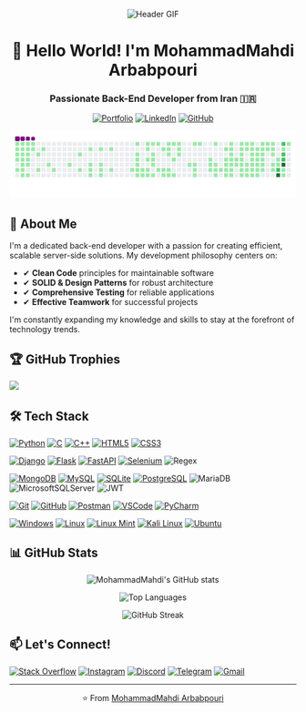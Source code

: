 <div align="center">

![Header GIF](https://raw.githubusercontent.com/pyAref/Arbabpouri/main/wallpaper.gif)

# 👋 Hello World! I'm MohammadMahdi Arbabpouri

### Passionate Back-End Developer from Iran 🇮🇷

[![Portfolio](https://img.shields.io/badge/Portfolio-%23000000.svg?style=for-the-badge&logo=firefox&logoColor=#FF7139)](https://arbabpouri.github.io/)
[![LinkedIn](https://img.shields.io/badge/linkedin-%230077B5.svg?style=for-the-badge&logo=linkedin&logoColor=white)](https://linkedin.com/in/yourprofile)
[![GitHub](https://img.shields.io/badge/github-%23121011.svg?style=for-the-badge&logo=github&logoColor=white)](https://github.com/Arbabpouri)

![snake gif](https://github.com/Arbabpouri/Arbabpouri/blob/output/github-contribution-grid-snake.gif)


</div>

## 🚀 About Me

I'm a dedicated back-end developer with a passion for creating efficient, scalable server-side solutions. My development philosophy centers on:

- ✔ **Clean Code** principles for maintainable software
- ✔ **SOLID & Design Patterns** for robust architecture
- ✔ **Comprehensive Testing** for reliable applications
- ✔ **Effective Teamwork** for successful projects

I'm constantly expanding my knowledge and skills to stay at the forefront of technology trends.

## 🏆 GitHub Trophies

![](https://github-profile-trophy.vercel.app/?username=Arbabpouri&theme=radical&no-frame=false&no-bg=false&margin-w=4&row=2&column=4)

## 🛠️ Tech Stack

[![Python](https://img.shields.io/badge/Python-3776AB?style=for-the-badge&logo=python&logoColor=white)](https://www.python.org/)
[![C](https://img.shields.io/badge/C-A8B9CC?style=for-the-badge&logo=c&logoColor=white)](https://en.wikipedia.org/wiki/C_(programming_language))
[![C++](https://img.shields.io/badge/C++-00599C?style=for-the-badge&logo=c%2B%2B&logoColor=white)](https://isocpp.org/)
[![HTML5](https://img.shields.io/badge/HTML5-E34F26?style=for-the-badge&logo=html5&logoColor=white)](https://developer.mozilla.org/en-US/docs/Web/HTML)
[![CSS3](https://img.shields.io/badge/CSS3-1572B6?style=for-the-badge&logo=css3&logoColor=white)](https://developer.mozilla.org/en-US/docs/Web/CSS)

[![Django](https://img.shields.io/badge/Django-092E20?style=for-the-badge&logo=django&logoColor=white)](https://www.djangoproject.com/)
[![Flask](https://img.shields.io/badge/Flask-000000?style=for-the-badge&logo=flask&logoColor=white)](https://flask.palletsprojects.com/)
[![FastAPI](https://img.shields.io/badge/FastAPI-009688?style=for-the-badge&logo=fastapi&logoColor=white)](https://fastapi.tiangolo.com/)
[![Selenium](https://img.shields.io/badge/Selenium-43B02A?style=for-the-badge&logo=selenium&logoColor=white)](https://www.selenium.dev/)
![Regex](https://img.shields.io/badge/Regular%20Expressions-0099E5?style=for-the-badge&logo=regex&logoColor=white)

[![MongoDB](https://img.shields.io/badge/MongoDB-47A248?style=for-the-badge&logo=mongodb&logoColor=white)](https://www.mongodb.com/)
[![MySQL](https://img.shields.io/badge/MySQL-4479A1?style=for-the-badge&logo=mysql&logoColor=white)](https://www.mysql.com/)
[![SQLite](https://img.shields.io/badge/SQLite-003B57?style=for-the-badge&logo=sqlite&logoColor=white)](https://www.sqlite.org/)
[![PostgreSQL](https://img.shields.io/badge/PostgreSQL-336791?style=for-the-badge&logo=postgresql&logoColor=white)](https://www.postgresql.org/)
![MariaDB](https://img.shields.io/badge/MariaDB-003545?style=for-the-badge&logo=mariadb&logoColor=white)
![MicrosoftSQLServer](https://img.shields.io/badge/Microsoft%20SQL%20Server-CC2927?style=for-the-badge&logo=microsoft%20sql%20server&logoColor=white)
![JWT](https://img.shields.io/badge/JWT-black?style=for-the-badge&logo=JSON%20web%20tokens)

[![Git](https://img.shields.io/badge/Git-F05032?style=for-the-badge&logo=git&logoColor=white)](https://git-scm.com/)
[![GitHub](https://img.shields.io/badge/GitHub-181717?style=for-the-badge&logo=github&logoColor=white)](https://github.com/)
[![Postman](https://img.shields.io/badge/Postman-FF6C37?style=for-the-badge&logo=postman&logoColor=white)](https://www.postman.com/)
[![VSCode](https://img.shields.io/badge/VSCode-007ACC?style=for-the-badge&logo=visual-studio-code&logoColor=white)](https://code.visualstudio.com/)
[![PyCharm](https://img.shields.io/badge/PyCharm-000000?style=for-the-badge&logo=pycharm&logoColor=white)](https://www.jetbrains.com/pycharm/)

[![Windows](https://img.shields.io/badge/Windows-0078D6?style=for-the-badge&logo=windows&logoColor=white)](https://www.microsoft.com/windows)
[![Linux](https://img.shields.io/badge/Linux-FCC624?style=for-the-badge&logo=linux&logoColor=black)](https://www.linux.org/)
[![Linux Mint](https://img.shields.io/badge/Linux%20Mint-87CF3E?style=for-the-badge&logo=linux-mint&logoColor=white)](https://linuxmint.com/)
[![Kali Linux](https://img.shields.io/badge/Kali%20Linux-557C94?style=for-the-badge&logo=kalilinux&logoColor=white)](https://www.kali.org/)
[![Ubuntu](https://img.shields.io/badge/Ubuntu-E95420?style=for-the-badge&logo=ubuntu&logoColor=white)](https://ubuntu.com/)

## 📊 GitHub Stats

<div align="center">

![MohammadMahdi's GitHub stats](https://github-readme-stats.vercel.app/api?username=Arbabpouri&theme=radical&hide_border=false&include_all_commits=true&count_private=true)

![Top Languages](https://github-readme-stats.vercel.app/api/top-langs/?username=Arbabpouri&theme=radical&hide_border=false&include_all_commits=true&count_private=true&layout=compact)

![GitHub Streak](https://github-readme-streak-stats.herokuapp.com/?user=Arbabpouri&theme=radical&hide_border=false)

</div>

## 📫 Let's Connect!

[![Stack Overflow](https://img.shields.io/badge/Stack_Overflow-FE7A16?style=for-the-badge&logo=stack-overflow&logoColor=white)](https://stackoverflow.com/users/19901285/mohammadmahdi-arbabpouri)
[![Instagram](https://img.shields.io/badge/Instagram-E4405F?style=for-the-badge&logo=instagram&logoColor=white)](https://instagram.com/Mohammad_Arbabpouri)
[![Discord](https://img.shields.io/badge/Discord-5865F2?style=for-the-badge&logo=discord&logoColor=white)](https://discord.com/invite/SardarCyberym#1740)
[![Telegram](https://img.shields.io/badge/Telegram-2CA5E0?style=for-the-badge&logo=telegram&logoColor=white)](https://t.me/Jarrare)
[![Gmail](https://img.shields.io/badge/Gmail-D14836?style=for-the-badge&logo=gmail&logoColor=white)](mailto:your.email@gmail.com)

---

<div align="center">

⭐️ From [MohammadMahdi Arbabpouri](https://github.com/Arbabpouri)

</div>
